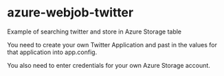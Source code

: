 azure-webjob-twitter
====================

Example of searching twitter and store in Azure Storage table

You need to create your own Twitter Application and past in the values for that application into
app.config. 

You also need to enter credentials for your own Azure Storage account.
